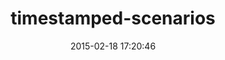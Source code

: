 ---
layout: post
title:  "timestamped-scenarios"
repo:   "moredip/timestamped-scenarios"
date:   2015-02-18 17:20:46
gemurl: http://rubygems.org/gems/timestamped-scenarios
---
